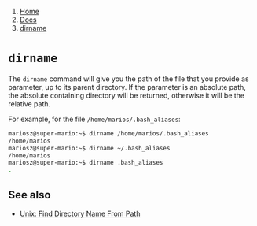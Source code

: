 <!-- -
Title: dirname
Description: Notes and links on dirname
First Published: 2014-04-08
- -->

<ol class="breadcrumb" itemprop="breadcrumb">
	<li><a href="/">Home</a></li>
	<li><a href="/docs/">Docs</a></li>
	<li><a href="/docs/dirname.html">dirname</a></li>
</ol>

`dirname`
=========

The `dirname` command will give you the path of the file that you provide as 
parameter, up to its parent directory. If the parameter is an absolute path, 
the absolute containing directory will be returned, otherwise it will be the 
relative path.

For example, for the file `/home/marios/.bash_aliases`:

```bash
mariosz@super-mario:~$ dirname /home/marios/.bash_aliases 
/home/marios
mariosz@super-mario:~$ dirname ~/.bash_aliases 
/home/marios
mariosz@super-mario:~$ dirname .bash_aliases 
.
```

See also
--------

*   [Unix: Find Directory Name From Path](http://www.cyberciti.biz/faq/unix-get-directory-name-from-path-command/)

